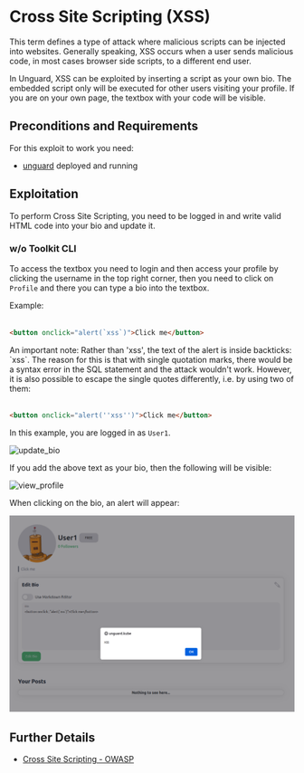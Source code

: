 # Cross Site Scripting (XSS)

This term defines a type of attack where malicious scripts can be injected into websites. Generally speaking,
XSS occurs when a user sends malicious code, in most cases browser side scripts, to a different end user.

In Unguard, XSS can be exploited by inserting a script as your own bio.
The embedded script only will be executed for other users visiting your profile.
If you are on your own page, the textbox with your code will be visible.

## Preconditions and Requirements

For this exploit to work you need:

* [unguard](../../../docs/DEV-GUIDE.md) deployed and running

## Exploitation

To perform Cross Site Scripting, you need to be logged in and write valid HTML code into your bio and update it.

### w/o Toolkit CLI

To access the textbox you need to login and then access your profile by clicking the username in the top right corner,
then you need to click on `Profile` and there you can type a bio into the textbox.

Example:

```html

<button onclick="alert(`xss`)">Click me</button>
```

An important note: Rather than 'xss', the text of the alert is inside backticks: \`xss\`.
The reason for this is that with single quotation marks, there would be a syntax error in the SQL statement and the
attack wouldn't work. However, it is also possible to escape the single quotes differently, i.e. by using two of them:

```html

<button onclick="alert(''xss'')">Click me</button>
```

In this example, you are logged in as `User1`.

![update_bio](images/xss_update_bio.png)

If you add the above text as your bio, then the following will be visible:

![view_profile](images/xss_update_bio_result.png)


When clicking on the bio, an alert will appear:

![click_button](images/xss_click_button.png)


## Further Details

* [Cross Site Scripting - OWASP](https://owasp.org/www-community/attacks/xss/)
